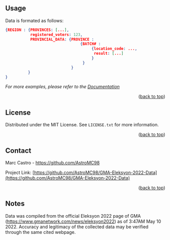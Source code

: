 <!-- USAGE EXAMPLES -->
## Usage

Data is formated as follows:
```json
{REGION : {PROVINCES: [...],
           registered_voters: 123,
           PROVINCIAL_DATA: {PROVINCE :
                                 {BATCH# :
                                      {location_code: ...,
                                       result: [...]
                                      }
                                  }
                             }
          }
} 
```
_For more examples, please refer to the [Documentation](https://example.com)_

<p align="right">(<a href="#top">back to top</a>)</p>


<!-- LICENSE -->
## License

Distributed under the MIT License. See `LICENSE.txt` for more information.

<p align="right">(<a href="#top">back to top</a>)</p>



<!-- CONTACT -->
## Contact

Marc Castro - https://github.com/AstroMC98

Project Link: [https://github.com/AstroMC98/GMA-Eleksyon-2022-Data](https://github.com/AstroMC98/GMA-Eleksyon-2022-Data)

<p align="right">(<a href="#top">back to top</a>)</p>



<!-- ACKNOWLEDGMENTS -->
## Notes

Data was compiled from the official Eleksyon 2022 page of GMA (https://www.gmanetwork.com/news/eleksyon2022) as of 3:47AM May 10 2022. Accuracy and legitimacy of the collected data may be verified through the same cited webpage.
